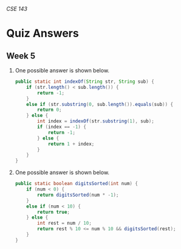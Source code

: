 _CSE 143_
# Quiz Answers
## Week 5

1. One possible answer is shown below.

	```java
	public static int indexOf(String str, String sub) {
		if (str.length() < sub.length()) {
			return -1;
		} 
		else if (str.substring(0, sub.length()).equals(sub)) {
			return 0;
		} else {
			int index = indexOf(str.substring(1), sub);
			if (index == -1) {
				return -1;
			} else {
				return 1 + index;
			}
		}
	}
	```

1. One possible answer is shown below.

	```java
	public static boolean digitsSorted(int num) {
		if (num < 0) {
			return digitsSorted(num * -1);
		}
		else if (num < 10) {
			return true;
		} else {
			int rest = num / 10;
			return rest % 10 <= num % 10 && digitsSorted(rest);
		}
	}
	```